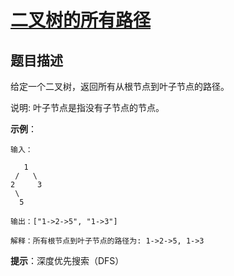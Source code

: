 # [二叉树的所有路径][Title]

## 题目描述

给定一个二叉树，返回所有从根节点到叶子节点的路径。

说明: 叶子节点是指没有子节点的节点。

**示例**：

    输入：

       1
     /   \
    2     3
     \
      5

    输出：["1->2->5", "1->3"]

    解释：所有根节点到叶子节点的路径为: 1->2->5, 1->3

**提示**：深度优先搜索（DFS）

[Title]: https://leetcode-cn.com/problems/binary-tree-paths/description/